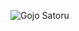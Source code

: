 ![Gojo Satoru](https://i.pinimg.com/736x/20/f7/fb/20f7fb6108073ee29cc5f5f0c050930a.jpg)
<!---
ralphmodales/ralphmodales is a ✨ special ✨ repository because its `README.md` (this file) appears on your GitHub profile.
You can click the Preview link to take a look at your changes.
--->
